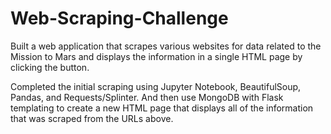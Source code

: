 # Web-Scraping-Challenge
Built a web application that scrapes various websites for data related to the Mission to Mars and displays the information in a single HTML page by clicking the button.  

Completed the initial scraping using Jupyter Notebook, BeautifulSoup, Pandas, and Requests/Splinter. And then use MongoDB with Flask templating to create a new HTML page that displays all of the information that was scraped from the URLs above.

